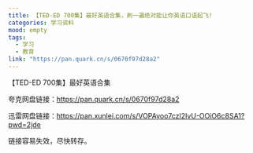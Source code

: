 ```yaml
---
title: 【TED-ED 700集】最好英语合集，刷一遍绝对能让你英语口语起飞!
categories: 学习资料
mood: empty
tags:
  - 学习
  - 教育
link: "https://pan.quark.cn/s/0670f97d28a2"
---
```





【TED-ED 700集】最好英语合集




夸克网盘链接：https://pan.quark.cn/s/0670f97d28a2




迅雷网盘链接：https://pan.xunlei.com/s/VOPAyoo7czl2IvU-OOiO6c8SA1?pwd=2jde




链接容易失效，尽快转存。








